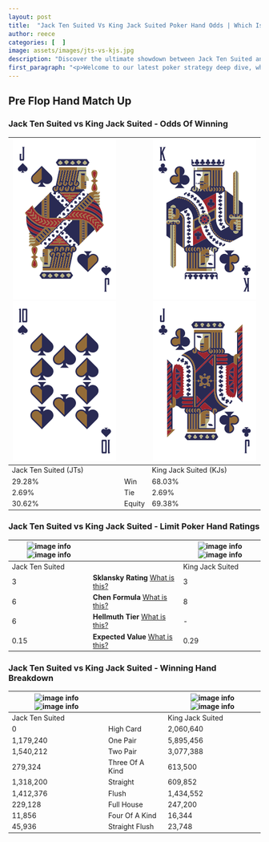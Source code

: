 ```yaml
---
layout: post
title:  "Jack Ten Suited Vs King Jack Suited Poker Hand Odds | Which Is The Better Hand In Poker? A Complete Guide"
author: reece
categories: [  ]
image: assets/images/jts-vs-kjs.jpg
description: "Discover the ultimate showdown between Jack Ten Suited and King Jack Suited in poker! Uncover the odds, strategies, and scenarios where one hand triumphs over the other. Get ready to up your poker game with this thrilling analysis."
first_paragraph: "<p>Welcome to our latest poker strategy deep dive, where we're pitting two distinct hands against each other in a high-stakes showdown: Jack Ten Suited vs King Jack Suited.</p><p>In the dynamic world of poker, every decision counts, and knowing which hand holds the upper hand is key to your success at the table.</p><p>In this article, we'll dissect these two hands, explore the scenarios where one dominates the other, and equip you with the knowledge to make strategic choices that can tip the odds in your favor.</p><p>Get ready to unravel the intriguing dynamics of these poker hands and elevate your game to new heights.</p>"
---
```




[comment]: # (sp0)

## Pre Flop Hand Match Up

<div class="table hand-ratings" markdown="1"> 



### Jack Ten Suited vs King Jack Suited - Odds Of Winning


    
| ![image info](assets/images/hand1/j.png) ![image info](assets/images/hand1/t.png) |  | ![image info](assets/images/hand2/k.png) ![image info](assets/images/hand2/j.png) |
| -------- | -------- | -------- |
| Jack Ten Suited (JTs) |  | King Jack Suited (KJs) |
| 29.28% | Win | 68.03% |
| 2.69% | Tie | 2.69% |
| 30.62% | Equity | 69.38% |




[comment]: # (sp1)



### Jack Ten Suited vs King Jack Suited - Limit Poker Hand Ratings


    
| ![image info](https://www.riverpairs.com/assets/images/hand1/j.png) ![image info](https://www.riverpairs.com/assets/images/hand1/t.png) |  | ![image info](https://www.riverpairs.com/assets/images/hand2/k.png) ![image info](https://www.riverpairs.com/assets/images/hand2/j.png) |
| -------- | -------- | -------- |
| Jack Ten Suited |  | King Jack Suited |
| 3 | **Sklansky Rating** [What is this?](/sklansky-rating-explained) | 3 |
| 6 | **Chen Formula** [What is this?](/chen-formula-explained) | 8 |
| 6 | **Hellmuth Tier** [What is this?](/Hellmuth-tier-explained) | - |
| 0.15 | **Expected Value** [What is this?](/expected-value-explained) | 0.29 |




[comment]: # (sp2)



### Jack Ten Suited vs King Jack Suited - Winning Hand Breakdown


    
| ![image info](https://www.riverpairs.com/assets/images/hand1/j.png) ![image info](https://www.riverpairs.com/assets/images/hand1/t.png) |  | ![image info](https://www.riverpairs.com/assets/images/hand2/k.png) ![image info](https://www.riverpairs.com/assets/images/hand2/j.png) |
| -------- | -------- | -------- |
| Jack Ten Suited |  | King Jack Suited |
| 0 | High Card | 2,060,640 |
| 1,179,240 | One Pair | 5,895,456 |
| 1,540,212 | Two Pair | 3,077,388 |
| 279,324 | Three Of A Kind | 613,500 |
| 1,318,200 | Straight | 609,852 |
| 1,412,376 | Flush | 1,434,552 |
| 229,128 | Full House | 247,200 |
| 11,856 | Four Of A Kind | 16,344 |
| 45,936 | Straight Flush | 23,748 |




[comment]: # (sp3)



</div>

[comment]: # (sp4)



[comment]: # (sp5)

